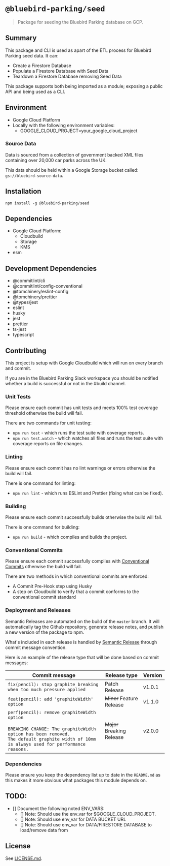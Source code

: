 # `@bluebird-parking/seed`

> Package for seeding the Bluebird Parking database on GCP.

## Summary

This package and CLI is used as apart of the ETL process for Bluebird Parking seed data. It can:
- Create a Firestore Database
- Populate a Firestore Database with Seed Data
- Teardown a Firestore Database removing Seed Data

This package supports both being imported as a module; exposing a public API and being used as a CLI.

## Environment

- Google Cloud Platform
- Locally with the following environment variables:
  - GOOGLE_CLOUD_PROJECT=your_google_cloud_project
  
### Source Data

Data is sourced from a collection of government backed XML files containing over 20,000 car parks
across the UK. 

This data should be held within a Google Storage bucket called: `gs://bluebird-source-data`. 

## Installation

`npm install -g @bluebird-parking/seed`

## Dependencies

- Google Cloud Platform:
  - Cloudbuild
  - Storage
  - KMS
- esm

## Development Dependencies

- @commitlint/cli
- @commitlint/config-conventional
- @tomchinery/eslint-config
- @tomchinery/prettier
- @types/jest
- eslint
- husky
- jest
- prettier
- ts-jest
- typescript

## Contributing

This project is setup with Google Cloudbuild which will run on every branch and commit. 

If you are in the Bluebird Parking Slack workspace you should be notified whether a build is successful or not in the #build channel.

### Unit Tests 

Please ensure each commit has unit tests and meets 100% test coverage threshold otherwise
the build will fail. 

There are two commands for unit testing:
- `npm run test` - which runs the test suite with coverage reports.
- `npm run test.watch` - which watches all files and runs the test suite with coverage reports on file changes.

### Linting

Please ensure each commit has no lint warnings or errors otherwise the build will fail. 

There is one command for linting:
- `npm run lint` - which runs ESLint and Prettier (fixing what can be fixed).

### Building

Please ensure each commit successfully builds otherwise the build will fail.

There is one command for building:
- `npm run build` - which compiles and builds the project.

### Conventional Commits

Please ensure each commit successfully complies with [Conventional Commits](https://www.conventionalcommits.org/en/v1.0.0-beta.4/) otherwise the build will fail.

There are two methods in which conventional commits are enforced:
- A Commit Pre-Hook step using Husky
- A step on Cloudbuild to verify that a commit conforms to the conventional commit standard

### Deployment and Releases

Semantic Releases are automated on the build of the `master` branch. It will automatically tag the Github repository, generate release notes, and publish a new version of the package to npm.


What's included in each release is 
handled by [Semantic Release](https://github.com/semantic-release/semantic-release) through commit message convention. 

Here is an example of the release type that will be done based on commit messages:

| Commit message                                                                                                                                                                                   | Release type               | Version |
|--------------------------------------------------------------------------------------------------------------------------------------------------------------------------------------------------|----------------------------------------|--------|
| `fix(pencil): stop graphite breaking when too much pressure applied`                                                                                                                             | Patch Release                          | v1.0.1 |
| `feat(pencil): add 'graphiteWidth' option`                                                                                                                                                       | ~~Minor~~ Feature Release              | v1.1.0 |
| `perf(pencil): remove graphiteWidth option`<br><br>`BREAKING CHANGE: The graphiteWidth option has been removed.`<br>`The default graphite width of 10mm is always used for performance reasons.` | ~~Major~~ Breaking Release             | v2.0.0 |


### Dependencies

Please ensure you keep the dependency list up to date in the `README.md` as this makes it more obvious what packages this module depends on. 

## TODO:

- [] Document the following noted ENV_VARS:
  - [] Note: Should use the env_var for $GOOGLE_CLOUD_PROJECT.
  - [] Note: Should use env_var for DATA BUCKET URL
  - [] Note: Should use env_var for DATA/FIRESTORE DATABASE to load/remove data from

## License

See [LICENSE.md](https://github.com/Bluebird-Parking/bluebird-parking-seed/blob/master/LICENSE).

